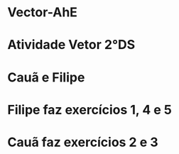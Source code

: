 # Vector-AhE
# Atividade Vetor 2°DS
# Cauã e Filipe
# Filipe faz exercícios 1, 4 e 5
# Cauã faz exercícios 2 e 3